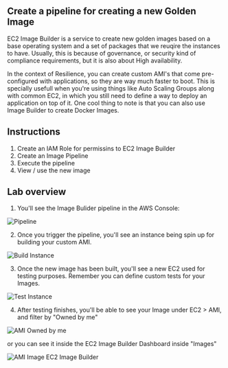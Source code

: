 ## Create a pipeline for creating a new Golden Image

EC2 Image Builder is a service to create new golden images based on a  base operating system and a set of 
packages that we reuqire the instances to have. Usually, this is because of governance, or security kind of compliance requirements, but it is also about High availability.

In the context of Resilience, you can create custom AMI's that come pre-configured with applications, so they are way much faster to boot. This is specially usefull when you're using things like Auto Scaling Groups along with common EC2, in which you still need to define a way to deploy an application on top of it. One cool thing to note is that you can also use
Image Builder to create Docker Images.


## Instructions

1. Create an IAM Role for permissins to EC2 Image Builder
2. Create an Image Pipeline
3. Execute the pipeline
4. View / use the new image


## Lab overview

1. You'll see the Image Bulider pipeline in the AWS Console:

![Pipeline](https://github.com/dbgoytia/sysops-training/blob/cd904848a5c3a0f3e9bfde7158c75633e842b23c/3.deployment-provisioning-automation/2.ec2-image-builder/pipeline.png?raw=true)


2. Once you trigger the pipeline, you'll see an instance being spin up for building your custom AMI.

![Build Instance](https://github.com/dbgoytia/sysops-training/blob/cd904848a5c3a0f3e9bfde7158c75633e842b23c/3.deployment-provisioning-automation/2.ec2-image-builder/instance.png?raw=true)

3. Once the new image has been built, you'll see a new EC2 used for testing purposes. Remember you can
define custom tests for your Images.

![Test Instance](https://github.com/dbgoytia/sysops-training/blob/cd904848a5c3a0f3e9bfde7158c75633e842b23c/3.deployment-provisioning-automation/2.ec2-image-builder/testing.png?raw=true)

4. After testing finishes, you'll be able to see your Image under EC2 > AMI, and filter by "Owned by me"

![AMI Owned by me](https://github.com/dbgoytia/sysops-training/blob/cd904848a5c3a0f3e9bfde7158c75633e842b23c/3.deployment-provisioning-automation/2.ec2-image-builder/ec2_ami.png?raw=true)

or you can see it inside the EC2 Image Builder Dashboard inside "Images"

![AMI Image EC2 Image Builder](https://github.com/dbgoytia/sysops-training/blob/cd904848a5c3a0f3e9bfde7158c75633e842b23c/3.deployment-provisioning-automation/2.ec2-image-builder/image_imagebuilder.png?raw=true)